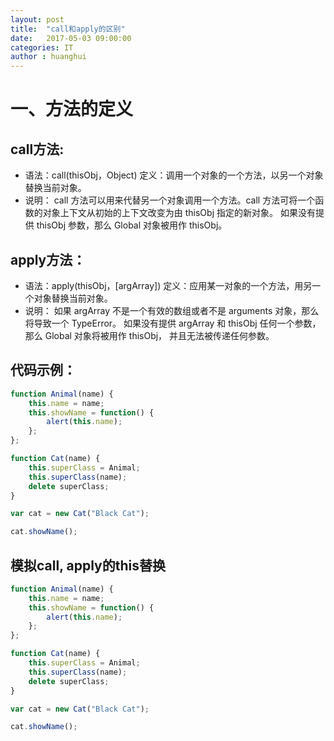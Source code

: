 ```yaml
---
layout: post
title:  "call和apply的区别"
date:   2017-05-03 09:00:00
categories: IT
author : huanghui
---
```


# 一、方法的定义 
## call方法: 
* 语法：call(thisObj，Object)
	定义：调用一个对象的一个方法，以另一个对象替换当前对象。
* 说明：
	call 方法可以用来代替另一个对象调用一个方法。call 方法可将一个函数的对象上下文从初始的上下文改变为由 thisObj 指定的新对象。 
	如果没有提供 thisObj 参数，那么 Global 对象被用作 thisObj。 

## apply方法： 
* 语法：apply(thisObj，[argArray])
	定义：应用某一对象的一个方法，用另一个对象替换当前对象。 
* 说明： 
	如果 argArray 不是一个有效的数组或者不是 arguments 对象，那么将导致一个 TypeError。 
	如果没有提供 argArray 和 thisObj 任何一个参数，那么 Global 对象将被用作 thisObj， 并且无法被传递任何参数。

 

## 代码示例：
```javascript
function Animal(name) {
    this.name = name;
    this.showName = function() {
        alert(this.name);
    };
};

function Cat(name) {
    this.superClass = Animal;
    this.superClass(name);
    delete superClass;
}

var cat = new Cat("Black Cat");

cat.showName();
 ```

 

## 模拟call, apply的this替换
```javascript
function Animal(name) {
    this.name = name;
    this.showName = function() {
        alert(this.name);
    };
};

function Cat(name) {
    this.superClass = Animal;
    this.superClass(name);
    delete superClass;
}

var cat = new Cat("Black Cat");

cat.showName();
 ```